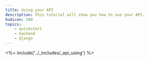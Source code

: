 ```yaml
---
title: Using your API
description: This tutorial will show you how to use your API.
budicon: 500
topics:
    - quickstart
    - backend
    - django
---
```


<%= include('../_includes/_api_using') %> 
